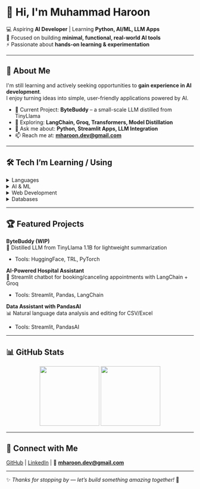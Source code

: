 # 👋 Hi, I'm Muhammad Haroon  

💻 Aspiring **AI Developer** | Learning **Python, AI/ML, LLM Apps**  
🌱 Focused on building **minimal, functional, real-world AI tools**  
⚡ Passionate about **hands-on learning & experimentation**  

---

## 🚀 About Me  
I'm still learning and actively seeking opportunities to **gain experience in AI development**.  
I enjoy turning ideas into simple, user-friendly applications powered by AI.  

- 🔭 Current Project: **ByteBuddy** – a small-scale LLM distilled from TinyLlama  
- 🌱 Exploring: **LangChain, Groq, Transformers, Model Distillation**  
- 💬 Ask me about: **Python, Streamlit Apps, LLM Integration**  
- 📫 Reach me at: **mharoon.dev@gmail.com**  

---

## 🛠 Tech I’m Learning / Using  

<details>
<summary>Languages</summary>  
Python, JavaScript, Java  
</details>

<details>
<summary>AI & ML</summary>  
HuggingFace Transformers, LangChain, PandasAI, Scikit-learn, TensorFlow  
</details>

<details>
<summary>Web Development</summary>  
Streamlit, Flask, Django, React  
</details>

<details>
<summary>Databases</summary>  
PostgreSQL, MongoDB, MySQL  
</details>

---

## 🏆 Featured Projects  

**ByteBuddy (WIP)**  
🧠 Distilled LLM from TinyLlama 1.1B for lightweight summarization  
- Tools: HuggingFace, TRL, PyTorch  

**AI-Powered Hospital Assistant**  
💬 Streamlit chatbot for booking/canceling appointments with LangChain + Groq  
- Tools: Streamlit, Pandas, LangChain  

**Data Assistant with PandasAI**  
📊 Natural language data analysis and editing for CSV/Excel  
- Tools: Streamlit, PandasAI  

---

## 📊 GitHub Stats  

<div align="center">
  <img height="160em" src="https://github-readme-stats.vercel.app/api?username=mharoon1578&show_icons=true&theme=dark&hide_border=true&count_private=true"/>
  <img height="160em" src="https://github-readme-stats.vercel.app/api/top-langs/?username=mharoon1578&layout=compact&theme=dark&hide_border=true"/>
</div>  

---

## 🤝 Connect with Me  
[GitHub](https://github.com/mharoon1578) | [LinkedIn](https://linkedin.com/in/) | 📧 **mharoon.dev@gmail.com**  

---

✨ *Thanks for stopping by — let’s build something amazing together!* 🚀
